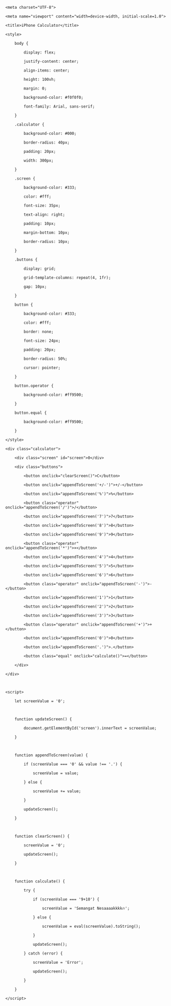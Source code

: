 <!DOCTYPE html>

<html lang="en">

<head>

    <meta charset="UTF-8">

    <meta name="viewport" content="width=device-width, initial-scale=1.0">

    <title>iPhone Calculator</title>

    <style>

        body {

            display: flex;

            justify-content: center;

            align-items: center;

            height: 100vh;

            margin: 0;

            background-color: #f0f0f0;

            font-family: Arial, sans-serif;

        }

        .calculator {

            background-color: #000;

            border-radius: 40px;

            padding: 20px;

            width: 300px;

        }

        .screen {

            background-color: #333;

            color: #fff;

            font-size: 35px;

            text-align: right;

            padding: 10px;

            margin-bottom: 10px;

            border-radius: 10px;

        }

        .buttons {

            display: grid;

            grid-template-columns: repeat(4, 1fr);

            gap: 10px;

        }

        button {

            background-color: #333;

            color: #fff;

            border: none;

            font-size: 24px;

            padding: 20px;

            border-radius: 50%;

            cursor: pointer;

        }

        button.operator {

            background-color: #ff9500;

        }

        button.equal {

            background-color: #ff9500;

        }

    </style>

</head>

<body>

    <div class="calculator">

        <div class="screen" id="screen">0</div>

        <div class="buttons">

            <button onclick="clearScreen()">C</button>

            <button onclick="appendToScreen('+/-')">+/-</button>

            <button onclick="appendToScreen('%')">%</button>

            <button class="operator" onclick="appendToScreen('/')">/</button>

            <button onclick="appendToScreen('7')">7</button>

            <button onclick="appendToScreen('8')">8</button>

            <button onclick="appendToScreen('9')">9</button>

            <button class="operator" onclick="appendToScreen('*')">×</button>

            <button onclick="appendToScreen('4')">4</button>

            <button onclick="appendToScreen('5')">5</button>

            <button onclick="appendToScreen('6')">6</button>

            <button class="operator" onclick="appendToScreen('-')">-</button>

            <button onclick="appendToScreen('1')">1</button>

            <button onclick="appendToScreen('2')">2</button>

            <button onclick="appendToScreen('3')">3</button>

            <button class="operator" onclick="appendToScreen('+')">+</button>

            <button onclick="appendToScreen('0')">0</button>

            <button onclick="appendToScreen('.')">.</button>

            <button class="equal" onclick="calculate()">=</button>

        </div>

    </div>



    <script>

        let screenValue = '0';



        function updateScreen() {

            document.getElementById('screen').innerText = screenValue;

        }



        function appendToScreen(value) {

            if (screenValue === '0' && value !== '.') {

                screenValue = value;

            } else {

                screenValue += value;

            }

            updateScreen();

        }



        function clearScreen() {

            screenValue = '0';

            updateScreen();

        }



        function calculate() {

            try {

                if (screenValue === '9+10') {

                    screenValue = 'Semangat Nesaaaakkkk🔥';

                } else {

                    screenValue = eval(screenValue).toString();

                }

                updateScreen();

            } catch (error) {

                screenValue = 'Error';

                updateScreen();

            }

        }

    </script>

</body>

</html>
